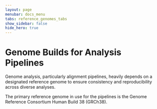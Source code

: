 ```yaml
---
layout: page
menubar: docs_menu
tabs: reference_genomes_tabs
show_sidebar: false
hide_hero: true
---
```


# Genome Builds for Analysis Pipelines

Genome analysis, particularly alignment pipelines, heavily depends on a designated reference genome to ensure consistency and reproducibility across diverse analyses.

The primary reference genome in use for the pipelines is the Genome Reference Consortium Human Build 38 (GRCh38).
